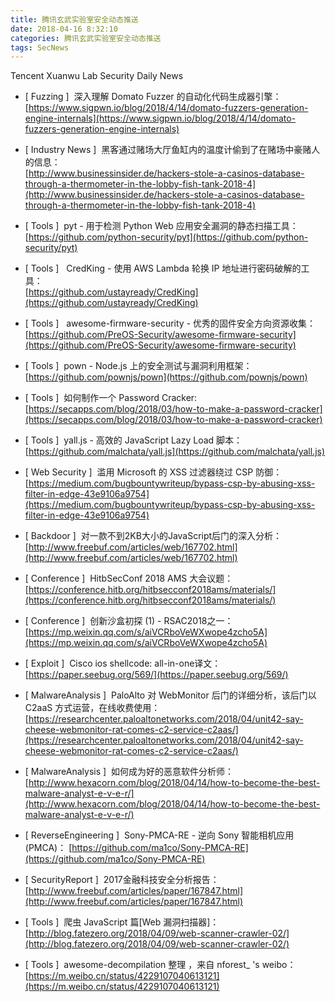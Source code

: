 ```yaml
---
title: 腾讯玄武实验室安全动态推送
date: 2018-04-16 8:32:10
categories: 腾讯玄武实验室安全动态推送
tags: SecNews
---
```


Tencent Xuanwu Lab Security Daily News  
* [ Fuzzing ]  深入理解 Domato Fuzzer 的自动化代码生成器引擎：   
[https://www.sigpwn.io/blog/2018/4/14/domato-fuzzers-generation-engine-internals](https://www.sigpwn.io/blog/2018/4/14/domato-fuzzers-generation-engine-internals)  

* [ Industry News ]  黑客通过赌场大厅鱼缸内的温度计偷到了在赌场中豪赌人的信息：   
[http://www.businessinsider.de/hackers-stole-a-casinos-database-through-a-thermometer-in-the-lobby-fish-tank-2018-4](http://www.businessinsider.de/hackers-stole-a-casinos-database-through-a-thermometer-in-the-lobby-fish-tank-2018-4)  

* [ Tools ]  pyt - 用于检测 Python Web 应用安全漏洞的静态扫描工具：   
[https://github.com/python-security/pyt](https://github.com/python-security/pyt)  

* [ Tools ]   CredKing - 使用 AWS Lambda 轮换 IP 地址进行密码破解的工具：   
[https://github.com/ustayready/CredKing](https://github.com/ustayready/CredKing)  

* [ Tools ]   awesome-firmware-security - 优秀的固件安全方向资源收集：   
[https://github.com/PreOS-Security/awesome-firmware-security](https://github.com/PreOS-Security/awesome-firmware-security)  

* [ Tools ]  pown - Node.js 上的安全测试与漏洞利用框架：   
[https://github.com/pownjs/pown](https://github.com/pownjs/pown)  

* [ Tools ]  如何制作一个 Password Cracker:   
[https://secapps.com/blog/2018/03/how-to-make-a-password-cracker](https://secapps.com/blog/2018/03/how-to-make-a-password-cracker)  

* [ Tools ]  yall.js - 高效的 JavaScript Lazy Load 脚本：   
[https://github.com/malchata/yall.js](https://github.com/malchata/yall.js)  

* [ Web Security ]  滥用 Microsoft 的 XSS 过滤器绕过 CSP 防御：   
[https://medium.com/bugbountywriteup/bypass-csp-by-abusing-xss-filter-in-edge-43e9106a9754](https://medium.com/bugbountywriteup/bypass-csp-by-abusing-xss-filter-in-edge-43e9106a9754)  

* [ Backdoor ]  对一款不到2KB大小的JavaScript后门的深入分析： 
[http://www.freebuf.com/articles/web/167702.html](http://www.freebuf.com/articles/web/167702.html)  

* [ Conference ]  HitbSecConf 2018 AMS 大会议题： 
[https://conference.hitb.org/hitbsecconf2018ams/materials/](https://conference.hitb.org/hitbsecconf2018ams/materials/)  

* [ Conference ]  创新沙盒初探 (1) - RSAC2018之一： 
[https://mp.weixin.qq.com/s/aiVCRboVeWXwope4zcho5A](https://mp.weixin.qq.com/s/aiVCRboVeWXwope4zcho5A)  

* [ Exploit ]  Cisco ios shellcode: all-in-one译文： 
[https://paper.seebug.org/569/](https://paper.seebug.org/569/)  

* [ MalwareAnalysis ]  PaloAlto 对 WebMonitor 后门的详细分析，该后门以 C2aaS 方式运营，在线收费使用： 
[https://researchcenter.paloaltonetworks.com/2018/04/unit42-say-cheese-webmonitor-rat-comes-c2-service-c2aas/](https://researchcenter.paloaltonetworks.com/2018/04/unit42-say-cheese-webmonitor-rat-comes-c2-service-c2aas/)  

* [ MalwareAnalysis ]  如何成为好的恶意软件分析师： 
[http://www.hexacorn.com/blog/2018/04/14/how-to-become-the-best-malware-analyst-e-v-e-r/](http://www.hexacorn.com/blog/2018/04/14/how-to-become-the-best-malware-analyst-e-v-e-r/)  

* [ ReverseEngineering ]  Sony-PMCA-RE - 逆向 Sony 智能相机应用(PMCA)： 
[https://github.com/ma1co/Sony-PMCA-RE](https://github.com/ma1co/Sony-PMCA-RE)  

* [ SecurityReport ]  2017金融科技安全分析报告： 
[http://www.freebuf.com/articles/paper/167847.html](http://www.freebuf.com/articles/paper/167847.html)  

* [ Tools ]  爬虫 JavaScript 篇[Web 漏洞扫描器]： 
[http://blog.fatezero.org/2018/04/09/web-scanner-crawler-02/](http://blog.fatezero.org/2018/04/09/web-scanner-crawler-02/)  

* [ Tools ]  awesome-decompilation 整理 ，来自 nforest_ 's weibo： 
[https://m.weibo.cn/status/4229107040613121](https://m.weibo.cn/status/4229107040613121)  

